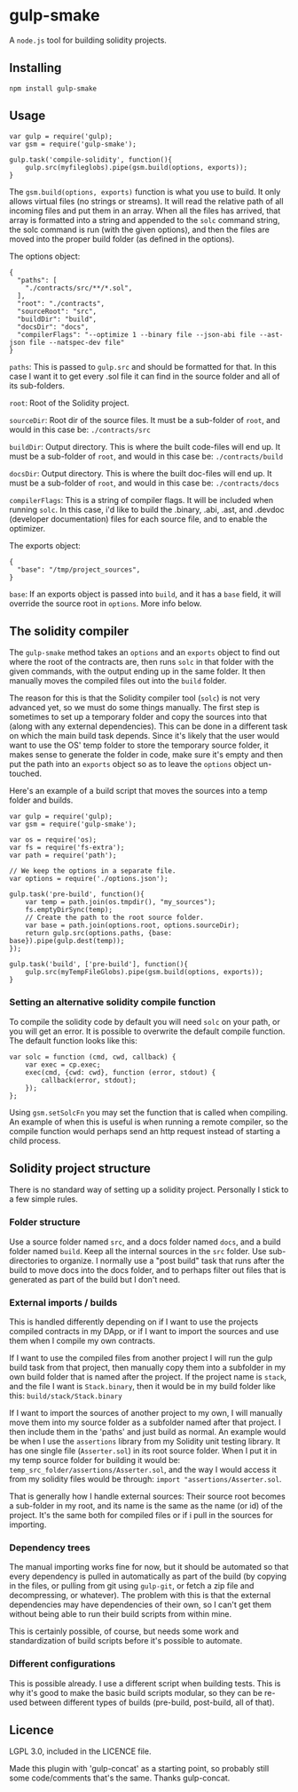 # gulp-smake

A `node.js` tool for building solidity projects.

## Installing

`npm install gulp-smake`

## Usage

```
var gulp = require('gulp);
var gsm = require('gulp-smake');

gulp.task('compile-solidity', function(){
    gulp.src(myfileglobs).pipe(gsm.build(options, exports));
}
```

The `gsm.build(options, exports)` function is what you use to build. It only allows virtual files (no strings or streams). It will read the relative path of all incoming files and put them in an array. When all the files has arrived, that array is formatted into a string and appended to the `solc` command string, the solc command is run (with the given options), and then the files are moved into the proper build folder (as defined in the options).

The options object:

```
{
  "paths": [
    "./contracts/src/**/*.sol",
  ],
  "root": "./contracts",
  "sourceRoot": "src",
  "buildDir": "build",
  "docsDir": "docs",
  "compilerFlags": "--optimize 1 --binary file --json-abi file --ast-json file --natspec-dev file"
}
```

`paths`: This is passed to `gulp.src` and should be formatted for that. In this case I want it to get every .sol file it can find in the source folder and all of its sub-folders.

`root`: Root of the Solidity project.

`sourceDir`: Root dir of the source files. It must be a sub-folder of `root`, and would in this case be: `./contracts/src`

`buildDir`: Output directory. This is where the built code-files will end up. It must be a sub-folder of `root`, and would in this case be: `./contracts/build`

`docsDir`: Output directory. This is where the built doc-files will end up. It must be a sub-folder of `root`, and would in this case be: `./contracts/docs`

`compilerFlags`: This is a string of compiler flags. It will be included when running `solc`. In this case, i'd like to build the .binary, .abi, .ast, and .devdoc (developer documentation) files for each source file, and to enable the optimizer.

The exports object:

```
{
  "base": "/tmp/project_sources",
}
```

`base`: If an exports object is passed into `build`, and it has a `base` field, it will override the source root in `options`. More info below.

## The solidity compiler

The `gulp-smake` method takes an `options` and an `exports` object to find out where the root of the contracts are, then runs `solc` in that folder with the given commands, with the output ending up in the same folder. It then manually moves the compiled files out into the `build` folder.

The reason for this is that the Solidity compiler tool (`solc`) is not very advanced yet, so we must do some things manually. The first step is sometimes to set up a temporary folder and copy the sources into that (along with any external dependencies). This can be done in a different task on which the main build task depends. Since it's likely that the user would want to use the OS' temp folder to store the temporary source folder, it makes sense to generate the folder in code, make sure it's empty and then put the path into an `exports` object so as to leave the `options` object un-touched. 

Here's an example of a build script that moves the sources into a temp folder and builds. 

```
var gulp = require('gulp);
var gsm = require('gulp-smake');

var os = require('os);
var fs = require('fs-extra');
var path = require('path');

// We keep the options in a separate file.
var options = require('./options.json');

gulp.task('pre-build', function(){
    var temp = path.join(os.tmpdir(), "my_sources");
    fs.emptyDirSync(temp);
    // Create the path to the root source folder.
    var base = path.join(options.root, options.sourceDir);
    return gulp.src(options.paths, {base: base}).pipe(gulp.dest(temp));
});

gulp.task('build', ['pre-build'], function(){
    gulp.src(myTempFileGlobs).pipe(gsm.build(options, exports));
}
```

### Setting an alternative solidity compile function

To compile the solidity code by default you will need `solc` on your path, or you will get an error. It is possible to overwrite the default compile function. The default function looks like this:

```
var solc = function (cmd, cwd, callback) {
    var exec = cp.exec;
    exec(cmd, {cwd: cwd}, function (error, stdout) {
        callback(error, stdout);
    });
};
```

Using `gsm.setSolcFn` you may set the function that is called when compiling. An example of when this is useful is when running a remote compiler, so the compile function would perhaps send an http request instead of starting a child process.

## Solidity project structure

There is no standard way of setting up a solidity project. Personally I stick to a few simple rules.

### Folder structure

Use a source folder named `src`, and a docs folder named `docs`, and a build folder named `build`. Keep all the internal sources in the `src` folder. Use sub-directories to organize. I normally use a "post build" task that runs after the build to move docs into the docs folder, and to perhaps filter out files that is generated as part of the build but I don't need.

### External imports / builds

This is handled differently depending on if I want to use the projects compiled contracts in my DApp, or if I want to import the sources and use them when I compile my own contracts. 

If I want to use the compiled files from another project I will run the gulp build task from that project, then manually copy them into a subfolder in my own build folder that is named after the project. If the project name is `stack`, and the file I want is `Stack.binary`, then it would be in my build folder like this: `build/stack/Stack.binary` 

If I want to import the sources of another project to my own, I will manually move them into my source folder as a subfolder named after that project. I then include them in the 'paths' and just build as normal. An example would be when I use the `assertions` library from my Solidity unit testing library. It has one single file (`Asserter.sol`) in its root source folder. When I put it in my temp source folder for building it would be: `temp_src_folder/assertions/Asserter.sol`, and the way I would access it from my solidity files would be through: `import "assertions/Asserter.sol`. 

That is generally how I handle external sources: Their source root becomes a sub-folder in my root, and its name is the same as the name (or id) of the project. It's the same both for compiled files or if i pull in the sources for importing.

### Dependency trees

The manual importing works fine for now, but it should be automated so that every dependency is pulled in automatically as part of the build (by copying in the files, or pulling from git using `gulp-git`, or fetch a zip file and decompressing, or whatever). The problem with this is that the external dependencies may have dependencies of their own, so I can't get them without being able to run their build scripts from within mine. 

This is certainly possible, of course, but needs some work and standardization of build scripts before it's possible to automate.

### Different configurations

This is possible already. I use a different script when building tests. This is why it's good to make the basic build scripts modular, so they can be re-used between different types of builds (pre-build, post-build, all of that).

## Licence

LGPL 3.0, included in the LICENCE file.

Made this plugin with 'gulp-concat' as a starting point, so probably still some code/comments that's the same. Thanks gulp-concat.